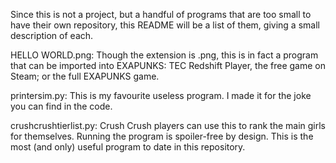Since this is not a project, but a handful of programs that are too small to have their own repository, this README will be a list of them, giving a small description of each.

HELLO WORLD.png:
Though the extension is .png, this is in fact a program that can be imported into EXAPUNKS: TEC Redshift Player, the free game on Steam; or the full EXAPUNKS game.

printersim.py:
This is my favourite useless program. I made it for the joke you can find in the code.

crushcrushtierlist.py:
Crush Crush players can use this to rank the main girls for themselves. Running the program is spoiler-free by design. This is the most (and only) useful program to date in this repository.
